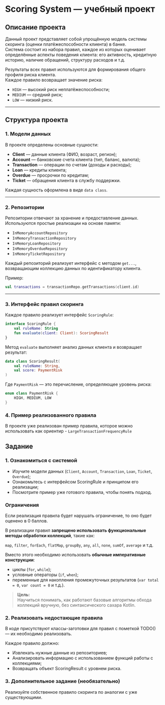 # Scoring System — учебный проект

## Описание проекта

Данный проект представляет собой упрощённую модель системы скоринга (оценки платёжеспособности клиента) в банке.  
Система состоит из набора правил, каждое из которых оценивает определённые аспекты поведения клиента: его активность, кредитную историю, наличие обращений, структуру расходов и т.д.

Результаты всех правил используются для формирования общего профиля риска клиента.  
Каждое правило возвращает значение риска:
- `HIGH` — высокий риск неплатёжеспособности;
- `MEDIUM` — средний риск;
- `LOW` — низкий риск.

---

## Структура проекта

### 1. Модели данных
В проекте определены основные сущности:
- **Client** — данные клиента (ФИО, возраст, регион);
- **Account** — банковские счета клиента (тип, баланс, валюта);
- **Transaction** — операции по счетам (доходы и расходы);
- **Loan** — кредиты клиента;
- **Overdue** — просрочки по кредитам;
- **Ticket** — обращения клиента в службу поддержки.

Каждая сущность оформлена в виде `data class`.

---

### 2. Репозитории

Репозитории отвечают за хранение и предоставление данных.  
Используются простые реализации на основе памяти:

- `InMemoryAccountRepository`
- `InMemoryTransactionRepository`
- `InMemoryLoanRepository`
- `InMemoryOverdueRepository`
- `InMemoryTicketRepository`

Каждый репозиторий реализует интерфейс с методом `get...`, возвращающим коллекцию данных по идентификатору клиента.

Пример:
```kotlin
val transactions = transactionRepo.getTransactions(client.id)
```

---

### 3. Интерфейс правил скоринга

Каждое правило реализует интерфейс `ScoringRule`:

```kotlin
interface ScoringRule {
    val ruleName: String
    fun evaluate(client: Client): ScoringResult
}
```
Метод `evaluate` выполняет анализ данных клиента и возвращает результат:

```kotlin
data class ScoringResult(
    val ruleName: String,
    val score: PaymentRisk
)
```
Где `PaymentRisk` — это перечисление, определяющее уровень риска:
```kotlin
enum class PaymentRisk {
    HIGH, MEDIUM, LOW
}
```

### 4. Пример реализованного правила

В проекте уже реализован пример правила, которое можно использовать как ориентир - `LargeTransactionFrequencyRule`

## Задание 

### 1. Ознакомиться с системой

- Изучите модели данных (`Client`, `Account`, `Transaction`, `Loan`, `Ticket`, `Overdue`);
- Ознакомьтесь с интерфейсом ScoringRule и принципом его реализации;
- Посмотрите пример уже готового правила, чтобы понять подход.

### Ограничения

Если реализация правила будет нарушать ограничение, то оно будет оценено в 0 баллов. 

В реализации правил **запрещено использовать функциональные методы обработки коллекций**, такие как:

`map`, `filter`, `forEach`, `flatMap`, `groupBy`, `any`, `all`, `none`, `sumOf`, `average` и т.д.

Вместо этого необходимо использовать **обычные императивные конструкции**:

- циклы (`for`, `while`);
- условные операторы (`if`, `when`);
- переменные для накопления промежуточных результатов (`var total = 0`, `var count = 0` и т.д.).

> **Цель:**  
> Научиться понимать, как работают базовые алгоритмы обхода коллекций вручную, без синтаксического сахара Kotlin.


### 2. Реализовать недостающие правила

В коде присутствуют классы-заготовки для правил с пометкой TODO() — их необходимо реализовать.

Каждое правило должно:
- Извлекать нужные данные из репозиториев;
- Анализировать информацию с использованием функций работы с коллекциями;
- Возвращать объект ScoringResult с уровнем риска.

### 3. Дополнительное задание (необязательно)

Реализуйте собственное правило скоринга по аналогии с уже существующими.